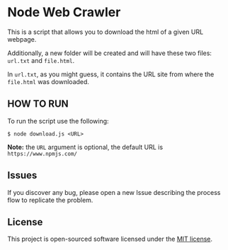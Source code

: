 # Node Web Crawler

This is a script that allows you to download the html of a given URL webpage.

Additionally, a new folder will be created and will have these two files: `url.txt`  and `file.html`.

In `url.txt`, as you might guess, it contains the URL site from where the `file.html` was downloaded.

## HOW TO RUN

To run the script use the following:

```
$ node download.js <URL>
```
**Note:** the ``URL`` argument is optional, the default URL is `https://www.npmjs.com/`

## Issues

If you discover any bug, please open a new Issue describing the process flow to replicate the problem.

## License

This project is open-sourced software licensed under the [MIT license](https://opensource.org/licenses/MIT).
